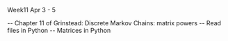 Week11 Apr 3 - 5

-- Chapter 11 of Grinstead: Discrete Markov Chains: matrix powers
-- Read files in Python
-- Matrices in Python
